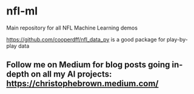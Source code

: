# nfl-ml
Main repository for all NFL Machine Learning demos

https://github.com/cooperdff/nfl_data_py is a good package for play-by-play data

## Follow me on Medium for blog posts going in-depth on all my AI projects: https://christophebrown.medium.com/
